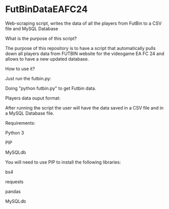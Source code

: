 # FutBinDataEAFC24
Web-scraping script, writes the data of all the players from FutBin to a CSV file and MySQL Database

What is the purpose of this script?

The purpose of this repository is to have a script that automatically pulls down all players data from FUTBIN website for the videogame EA FC 24 and allows to have a new updated database.

How to use it?

Just run the futbin.py:

Doing "python futbin.py" to get Futbin data.

Players data ouput format:

After running the script the user will have the data saved in a CSV file and in a MySQL Database file.

Requirements:

Python 3

PIP

MySQLdb

You will need to use PIP to install the following libraries:

bs4

requests

pandas

MySQLdb
